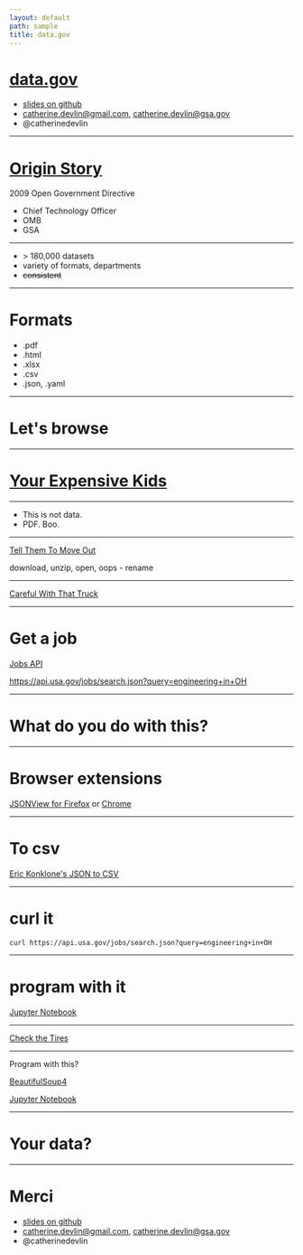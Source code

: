 ```yaml
---
layout: default
path: sample
title: data.gov
---
```


# [data.gov](data.gov)

* [slides on github](http://catherinedevlin.github.io/slides/datadotgov/#/  )
* catherine.devlin@gmail.com, catherine.devlin@gsa.gov
* @catherinedevlin

---

# [Origin Story](https://www.data.gov/blog/open-data-history)

2009 Open Government Directive

* Chief Technology Officer
* OMB
* GSA

---

* \> 180,000 datasets
* variety of formats, departments
* ~~consistent~~

---

# Formats

* .pdf
* .html
* .xlsx
* .csv
* .json, .yaml

---

# Let's browse

---

# [Your Expensive Kids](http://catalog.data.gov/dataset/expenditures-on-children-by-families)

---

* This is not data.  
* PDF.  Boo.

---

[Tell Them To Move Out](http://catalog.data.gov/dataset/housing-affordability-data-system-hads)

download, unzip, open, oops - rename

---

[Careful With That Truck](http://catalog.data.gov/dataset/large-truck-crash-causation-study-ltccs-file-1-excel)

---

# Get a job

[Jobs API](http://catalog.data.gov/dataset/jobs-api)

https://api.usa.gov/jobs/search.json?query=engineering+in+OH

---

# What do you do with this?

---

# Browser extensions

[JSONView for Firefox](https://addons.mozilla.org/en-us/firefox/addon/jsonview/) or [Chrome](https://chrome.google.com/webstore/detail/jsonview/chklaanhfefbnpoihckbnefhakgolnmc?hl=en)

---

# To csv

[Eric Konklone's JSON to CSV](https://sunlightfoundation.com/blog/2014/03/11/making-json-as-simple-as-a-spreadsheet/)

---

# curl it

    curl https://api.usa.gov/jobs/search.json?query=engineering+in+OH

---

# program with it

[Jupyter Notebook](https://github.com/catherinedevlin/slides/blob/gh-pages/_slides/jobs.ipynb)

---

[Check the Tires](http://catalog.data.gov/dataset/large-truck-crash-causation-study-ltccs-file-1-excel)

---

Program with this?

[BeautifulSoup4](http://www.crummy.com/software/BeautifulSoup/)

[Jupyter Notebook](https://github.com/catherinedevlin/slides/blob/gh-pages/_slides/tires.ipynb)

---

# Your data?

---

# Merci

* [slides on github](http://catherinedevlin.github.io/slides/datadotgov/#/  )
* catherine.devlin@gmail.com, catherine.devlin@gsa.gov
* @catherinedevlin
